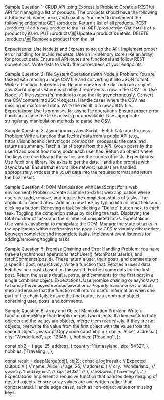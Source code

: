 Sample Question 1: CRUD API using Express.js
Problem: Create a RESTful API for managing a list of products. The products should have the following attributes: id, name, price, and quantity. You need to implement the following endpoints:
GET /products: Return a list of all products.
POST /products: Add a new product to the list.
GET /products/:id: Get details of a product by its id.
PUT /products/:id: Update a product's details.
DELETE /products/:id: Remove a product from the list

Expectations:
Use Node.js and Express to set up the API.
Implement proper error handling for invalid requests.
Use an in-memory store (like an array) for product data.
Ensure all API routes are functional and follow REST conventions.
Write tests to verify the correctness of your endpoints.

Sample Question 2: File System Operations with Node.js
Problem: You are tasked with reading a large CSV file and converting it into JSON format.
 Write a function that reads the file and converts the data into an array of JavaScript 
 objects where each object represents a row in the CSV file.
Use Node.js’s file system (fs) module to read the file asynchronously.
Convert the CSV content into JSON objects.
Handle cases where the CSV has missing or malformed data.
Write the result to a new JSON file.
Expectations:
Use fs.promises for async file operations.
Ensure proper error handling in case the file is missing or unreadable.
Use appropriate string/array manipulation methods to parse the CSV.


Sample Question 3: Asynchronous JavaScript - Fetch Data and Process
Problem: Write a function that fetches data from a public API
 (e.g., https://jsonplaceholder.typicode.com/posts), processes the data, and returns a summary.
Fetch a list of posts from the API.
Group posts by the userId and count how many posts each user has.
Return an object where the keys are userIds and the values are the counts of posts.
Expectations:
Use fetch or a library like axios to get the data.
Handle the promise with async/await.
Ensure that errors (like network issues) are handled appropriately.
Process the JSON data into the required format and return the final result.

Sample Question 4: DOM Manipulation with JavaScript (for a web environment)
Problem: Create a simple to-do list web application where users can add, remove, and toggle the completion status of tasks. The application should allow:
Adding a new task by typing into an input field and clicking a button.
Removing a task by clicking a "Delete" button next to each task.
Toggling the completion status by clicking the task.
Displaying the total number of tasks and the number of completed tasks.
Expectations:
Use vanilla JavaScript to manipulate the DOM.
Manage the state of tasks in the application without refreshing the page.
Use CSS to visually differentiate between completed and incomplete tasks.
Implement event listeners for adding/removing/toggling tasks.

Sample Question 5: Promise Chaining and Error Handling
Problem: You have three asynchronous operations fetchUser(), fetchPosts(userId), and fetchComments(postId). These return a user, their posts, and comments on a specific post, respectively. Write a function that:
Fetches a user’s data.
Fetches their posts based on the userId.
Fetches comments for the first post.
Return the user's details, posts, and comments for the first post in a single combined object.
Expectations:
Use promise chaining or async/await to handle these asynchronous operations.
Properly handle errors at each step and ensure that the function still returns useful information when one part of the chain fails.
Ensure the final output is a combined object containing user, posts, and comments.

Sample Question 6: Array and Object Manipulation
Problem: Write a function deepMerge that deeply merges two objects. If a key exists in both objects and the values are objects, merge them recursively. If they are not objects, overwrite the value from the first object with the value from the second object.
javascript
Copy code
const obj1 = {
  name: 'Alice',
  address: {
    city: 'Wonderland',
    zip: '12345',
  },
  hobbies: ['Reading'],
};

const obj2 = {
  age: 25,
  address: {
    country: 'Fantasyland',
    zip: '54321',
  },
  hobbies: ['Traveling'],
};

const result = deepMerge(obj1, obj2);
console.log(result);
// Expected Output:
// {
//   name: 'Alice',
//   age: 25,
//   address: {
//     city: 'Wonderland',
//     country: 'Fantasyland',
//     zip: '54321',
//   },
//   hobbies: ['Traveling'],
// }
Expectations:
Implement a recursive function that handles deep merging of nested objects.
Ensure array values are overwritten rather than concatenated.
Handle edge cases, such as non-object values or missing keys.
